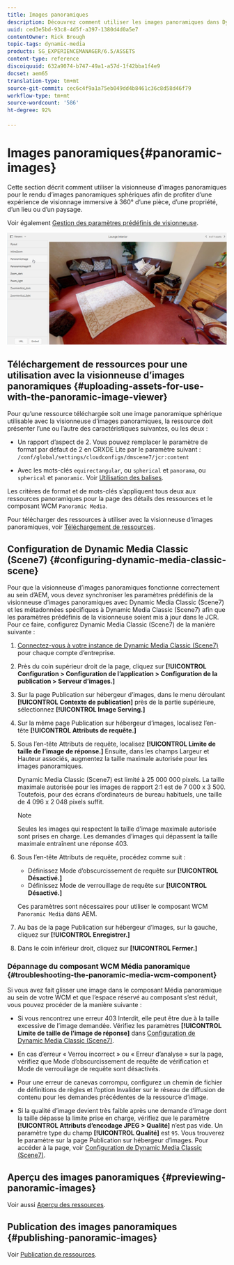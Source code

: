 ```yaml
---
title: Images panoramiques
description: Découvrez comment utiliser les images panoramiques dans Dynamic Media.
uuid: ced3e5bd-93c8-4d5f-a397-1380d4d0a5e7
contentOwner: Rick Brough
topic-tags: dynamic-media
products: SG_EXPERIENCEMANAGER/6.5/ASSETS
content-type: reference
discoiquuid: 632a9074-b747-49a1-a57d-1f42bba1f4e9
docset: aem65
translation-type: tm+mt
source-git-commit: cec6c4f9a1a75eb049dd4b8461c36c8d58d46f79
workflow-type: tm+mt
source-wordcount: '586'
ht-degree: 92%

---
```



# Images panoramiques{#panoramic-images}

Cette section décrit comment utiliser la visionneuse d’images panoramiques pour le rendu d’images panoramiques sphériques afin de profiter d’une expérience de visionnage immersive à 360° d’une pièce, d’une propriété, d’un lieu ou d’un paysage.

Voir également [Gestion des paramètres prédéfinis de visionneuse](/help/assets/managing-viewer-presets.md).

![panoramic-image2](assets/panoramic-image2.png)

## Téléchargement de ressources pour une utilisation avec la visionneuse d’images panoramiques {#uploading-assets-for-use-with-the-panoramic-image-viewer}

Pour qu’une ressource téléchargée soit une image panoramique sphérique utilisable avec la visionneuse d’images panoramiques, la ressource doit présenter l’une ou l’autre des caractéristiques suivantes, ou les deux :

* Un rapport d’aspect de 2.
Vous pouvez remplacer le paramètre de format par défaut de 2 en CRXDE Lite par le paramètre suivant :
   `/conf/global/settings/cloudconfigs/dmscene7/jcr:content`

* Avec les mots-clés `equirectangular`, ou `spherical` et `panorama`, ou `spherical` et `panoramic`. Voir [Utilisation des balises](/help/sites-authoring/tags.md).

Les critères de format et de mots-clés s’appliquent tous deux aux ressources panoramiques pour la page des détails des ressources et le composant WCM `Panoramic Media`.

Pour télécharger des ressources à utiliser avec la visionneuse d’images panoramiques, voir [Téléchargement de ressources](/help/assets/manage-assets.md#uploading-assets).

## Configuration de Dynamic Media Classic (Scene7)  {#configuring-dynamic-media-classic-scene}

Pour que la visionneuse d’images panoramiques fonctionne correctement au sein d’AEM, vous devez synchroniser les paramètres prédéfinis de la visionneuse d’images panoramiques avec Dynamic Media Classic (Scene7) et les métadonnées spécifiques à Dynamic Media Classic (Scene7) afin que les paramètres prédéfinis de la visionneuse soient mis à jour dans le JCR. Pour ce faire, configurez Dynamic Media Classic (Scene7) de la manière suivante :

1. [Connectez-vous à votre instance de Dynamic Media Classic (Scene7)](https://www.adobe.com/fr/marketing-cloud/experience-manager/scene7-login.html) pour chaque compte d’entreprise.

1. Près du coin supérieur droit de la page, cliquez sur **[!UICONTROL Configuration > Configuration de l’application > Configuration de la publication > Serveur d’images.]**
1. Sur la page Publication sur hébergeur d’images, dans le menu déroulant **[!UICONTROL Contexte de publication]** près de la partie supérieure, sélectionnez **[!UICONTROL Image Serving.]**

1. Sur la même page Publication sur hébergeur d’images, localisez l’en-tête **[!UICONTROL Attributs de requête.]**
1. Sous l’en-tête Attributs de requête, localisez **[!UICONTROL Limite de taille de l’image de réponse.]** Ensuite, dans les champs Largeur et Hauteur associés, augmentez la taille maximale autorisée pour les images panoramiques.

   Dynamic Media Classic (Scene7) est limité à 25 000 000 pixels. La taille maximale autorisée pour les images de rapport 2:1 est de 7 000 x 3 500. Toutefois, pour des écrans d’ordinateurs de bureau habituels, une taille de 4 096 x 2 048 pixels suffit.

   >[!NOTE]
   >
   >Seules les images qui respectent la taille d’image maximale autorisée sont prises en charge. Les demandes d’images qui dépassent la taille maximale entraînent une réponse 403.

1. Sous l’en-tête Attributs de requête, procédez comme suit :

   * Définissez Mode d’obscurcissement de requête sur **[!UICONTROL Désactivé.]**
   * Définissez Mode de verrouillage de requête sur **[!UICONTROL Désactivé.]**

   Ces paramètres sont nécessaires pour utiliser le composant WCM `Panoramic Media` dans AEM.

1. Au bas de la page Publication sur hébergeur d’images, sur la gauche, cliquez sur **[!UICONTROL Enregistrer.]**

1. Dans le coin inférieur droit, cliquez sur **[!UICONTROL Fermer.]**

### Dépannage du composant WCM Média panoramique {#troubleshooting-the-panoramic-media-wcm-component}

Si vous avez fait glisser une image dans le composant Média panoramique au sein de votre WCM et que l’espace réservé au composant s’est réduit, vous pouvez procéder de la manière suivante :

* Si vous rencontrez une erreur 403 Interdit, elle peut être due à la taille excessive de l’image demandée. Vérifiez les paramètres **[!UICONTROL Limite de taille de l’image de réponse]** dans [Configuration de Dynamic Media Classic (Scene7)](/help/assets/panoramic-images.md#configuring-dynamic-media-classic-scene).

* En cas d’erreur « Verrou incorrect » ou « Erreur d’analyse » sur la page, vérifiez que Mode d’obscurcissement de requête de vérification et Mode de verrouillage de requête sont désactivés.
* Pour une erreur de canevas corrompu, configurez un chemin de fichier de définitions de règles et l’option Invalider sur le réseau de diffusion de contenu pour les demandes précédentes de la ressource d’image.
* Si la qualité d’image devient très faible après une demande d’image dont la taille dépasse la limite prise en charge, vérifiez que le paramètre **[!UICONTROL Attributs d’encodage JPEG > Qualité]** n’est pas vide. Un paramètre type du champ **[!UICONTROL Qualité]** est `95`. Vous trouverez le paramètre sur la page Publication sur hébergeur d’images. Pour accéder à la page, voir [Configuration de Dynamic Media Classic (Scene7)](/help/assets/panoramic-images.md#configuring-dynamic-media-classic-scene).

## Aperçu des images panoramiques {#previewing-panoramic-images}

Voir aussi [Aperçu des ressources](/help/assets/previewing-assets.md).

## Publication des images panoramiques    {#publishing-panoramic-images}

Voir [Publication de ressources](/help/assets/publishing-dynamicmedia-assets.md).
